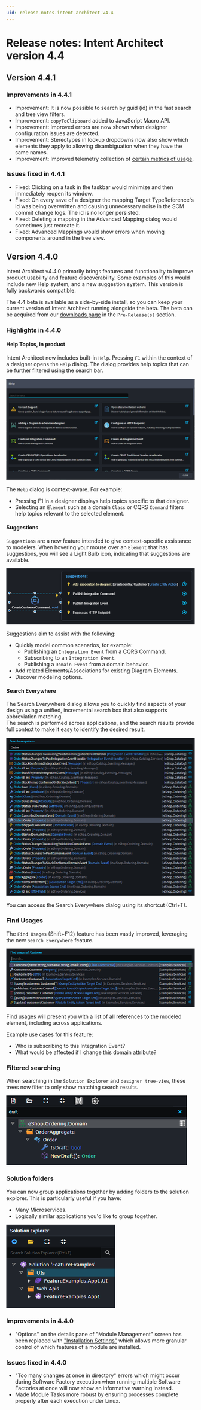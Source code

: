 ```yaml
---
uid: release-notes.intent-architect-v4.4
---
```

# Release notes: Intent Architect version 4.4

## Version 4.4.1

### Improvements in 4.4.1

- Improvement: It is now possible to search by guid (id) in the fast search and tree view filters.
- Improvement: `copyToClipboard` added to JavaScript Macro API.
- Improvement: Improved errors are now shown when designer configuration issues are detected.
- Improvement: Stereotypes in lookup dropdowns now also show which elements they apply to allowing disambiguation when they have the same names.
- Improvement: Improved telemetry collection of [certain metrics of usage](xref:application-development.user-interface.telemetry-collection).

### Issues fixed in 4.4.1

- Fixed: Clicking on a task in the taskbar would minimize and then immediately reopen its window.
- Fixed: On every save of a designer the mapping Target TypeReference's id was being overwritten and causing unnecessary noise in the SCM commit change logs. The id is no longer persisted.
- Fixed: Deleting a mapping in the Advanced Mapping dialog would sometimes just recreate it.
- Fixed: Advanced Mappings would show errors when moving components around in the tree view.

## Version 4.4.0

Intent Architect v4.4.0 primarily brings features and functionality to improve product usability and feature discoverability. Some examples of this would include new Help system, and a new suggestion system. This version is fully backwards compatible.

The 4.4 beta is available as a side-by-side install, so you can keep your current version of Intent Architect running alongside the beta. The beta can be acquired from our [downloads page](https://intentarchitect.com/#/downloads) in the `Pre-Release(s)` section.

### Highlights in 4.4.0

#### Help Topics, in product

Intent Architect now includes built-in `Help`. Pressing `F1` within the context of a designer opens the `Help` dialog. The dialog provides help topics that can be further filtered using the search bar.

![Help Topics Sample](images/4.4/help-dialog.png)

The `Help` dialog is context-aware. For example:

- Pressing F1 in a designer displays help topics specific to that designer.
- Selecting an `Element` such as a domain `Class` or CQRS `Command` filters help topics relevant to the selected element.

#### Suggestions

`Suggestion`s are a new feature intended to give context-specific assistance to modelers. When hovering your mouse over an `Element` that has suggestions, you will see a Light Bulb icon, indicating that suggestions are available.

![Suggestions Sample](images/4.4/suggestions-command.png)

Suggestions aim to assist with the following:

- Quickly model common scenarios, for example:
  - Publishing an `Integration Event` from a CQRS Command.
  - Subscribing to an `Integration Event`.
  - Publishing a `Domain Event` from a domain behavior.
- Add related Elements/Associations for existing Diagram Elements.
- Discover modeling options.

#### Search Everywhere

The Search Everywhere dialog allows you to quickly find aspects of your design using a unified, incremental search box that also supports abbreviation matching.  
The search is performed across applications, and the search results provide full context to make it easy to identify the desired result.

![Search Everywhere Sample](images/4.4/search-everywhere.png)

You can access the Search Everywhere dialog using its shortcut (Ctrl+T).

### Find Usages

The `Find Usages` (Shift+F12) feature has been vastly improved, leveraging the new `Search Everywhere` feature.

![Find Usages Sample](images/4.4/find-usages.png)

Find usages will present you with a list of all references to the modeled element, including across applications.

Example use cases for this feature:

- Who is subscribing to this Integration Event?
- What would be affected if I change this domain attribute?

### Filtered searching

When searching in the `Solution Explorer` and `designer tree-view`, these trees now filter to only show matching search results.

![Filtered Search Sample](images/4.4/filter-search.png)

### Solution folders

You can now group applications together by adding folders to the solution explorer. This is particularly useful if you have:

- Many Microservices.
- Logically similar applications you'd like to group together.

![Solution explorer folders](images/4.4/solution-explorer-folders.png)

### Improvements in 4.4.0

- "Options" on the details pane of "Module Management" screen has been replaced with ["Installation Settings"](xref:application-development.applications-and-solutions.about-modules#installation-settings) which allows more granular control of which features of a module are installed.

### Issues fixed in 4.4.0

- "Too many changes at once in directory" errors which might occur during Software Factory execution when running multiple Software Factories at once will now show an informative warning instead.
- Made Module Tasks more robust by ensuring processes complete properly after each execution under Linux.
